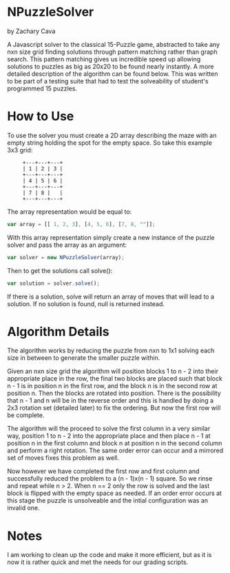 NPuzzleSolver
=============
by Zachary Cava

A Javascript solver to the classical 15-Puzzle game, abstracted to take any nxn size grid finding solutions through pattern matching rather than graph search. This pattern matching gives us incredible speed up allowing solutions to puzzles as big as 20x20 to be found nearly instantly. A more detailed description of the algorithm can be found below.
This was written to be part of a testing suite that had to test the solveability of student's programmed 15 puzzles.

How to Use
==========

To use the solver you must create a 2D array describing the maze with an empty string holding the spot for the empty space. So take this example 3x3 grid:
```
     +---+---+---+
     | 1 | 2 | 3 |
     +---+---+---+
     | 4 | 5 | 6 |
     +---+---+---+
     | 7 | 8 |   |
     +---+---+---+
```
The array representation would be equal to:
```javascript
var array = [[ 1, 2, 3], [4, 5, 6], [7, 8, ""]];
```
With this array representation simply create a new instance of the puzzle solver and pass the array as an argument:
```javascript
var solver = new NPuzzleSolver(array);
```
Then to get the solutions call solve():
```javascript
var solution = solver.solve();
```
If there is a solution, solve will return an array of moves that will lead to a solution. If no solution is found, null is returned instead.

Algorithm Details
=================
The algorithm works by reducing the puzzle from nxn to 1x1 solving each size in between to generate the smaller puzzle within.

Given an nxn size grid the algorithm will position blocks 1 to n - 2 into their appropriate place in the row, the final two blocks are placed such that block n - 1 is in position n in the first row, and the block n is in the second row at position n. Then the blocks are rotated into position.
There is the possibility that n - 1 and n will be in the reverse order and this is handled by doing a 2x3 rotation set (detailed later) to fix the ordering. But now the first row will be complete.

The algorithm will the proceed to solve the first column in a very similar way, position 1 to n - 2 into the appropriate place and then place n - 1 at position n in the first column and block n at position n in the second column and perform a right rotation. The same order error can occur and a mirrored set of moves fixes this problem as well.

Now however we have completed the first row and first column and successfully reduced the problem to a (n - 1)x(n - 1) square. So we rinse and repeat while n > 2. When n == 2 only the row is solved and the last block is flipped with the empty space as needed. If an order error occurs at this stage the puzzle is unsolveable and the intial configuration was an invalid one.

Notes
=====
I am working to clean up the code and make it more efficient, but as it is now it is rather quick and met the needs for our grading scripts.
